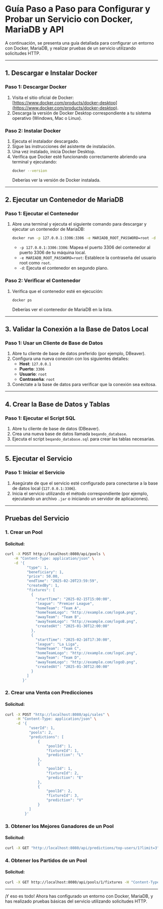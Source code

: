 # Guía Paso a Paso para Configurar y Probar un Servicio con Docker, MariaDB y API

A continuación, se presenta una guía detallada para configurar un entorno con Docker, MariaDB, y realizar pruebas de un servicio utilizando solicitudes HTTP.

---

## 1. Descargar e Instalar Docker

### Paso 1: Descargar Docker
1. Visita el sitio oficial de Docker: [https://www.docker.com/products/docker-desktop](https://www.docker.com/products/docker-desktop).
2. Descarga la versión de Docker Desktop correspondiente a tu sistema operativo (Windows, Mac o Linux).

### Paso 2: Instalar Docker
1. Ejecuta el instalador descargado.
2. Sigue las instrucciones del asistente de instalación.
3. Una vez instalado, inicia Docker Desktop.
4. Verifica que Docker esté funcionando correctamente abriendo una terminal y ejecutando:
   ```bash
   docker --version
   ```
   Deberías ver la versión de Docker instalada.

---

## 2. Ejecutar un Contenedor de MariaDB

### Paso 1: Ejecutar el Contenedor
1. Abre una terminal y ejecuta el siguiente comando para descargar y ejecutar un contenedor de MariaDB:
   ```bash
   docker run -p 127.0.0.1:3306:3306 -e MARIADB_ROOT_PASSWORD=root -d mariadb:latest
   ```
   - `-p 127.0.0.1:3306:3306`: Mapea el puerto 3306 del contenedor al puerto 3306 de tu máquina local.
   - `-e MARIADB_ROOT_PASSWORD=root`: Establece la contraseña del usuario root como `root`.
   - `-d`: Ejecuta el contenedor en segundo plano.

### Paso 2: Verificar el Contenedor
1. Verifica que el contenedor esté en ejecución:
   ```bash
   docker ps
   ```
   Deberías ver el contenedor de MariaDB en la lista.

---

## 3. Validar la Conexión a la Base de Datos Local

### Paso 1: Usar un Cliente de Base de Datos
1. Abre tu cliente de base de datos preferido (por ejemplo, DBeaver).
2. Configura una nueva conexión con los siguientes detalles:
   - **Host**: `127.0.0.1`
   - **Puerto**: `3306`
   - **Usuario**: `root`
   - **Contraseña**: `root`
3. Conéctate a la base de datos para verificar que la conexión sea exitosa.

---

## 4. Crear la Base de Datos y Tablas

### Paso 1: Ejecutar el Script SQL
1. Abre tu cliente de base de datos (DBeaver).
2. Crea una nueva base de datos llamada `beqando_database`.
3. Ejecuta el script `beqando_database.sql` para crear las tablas necesarias.

---

## 5. Ejecutar el Servicio

### Paso 1: Iniciar el Servicio
1. Asegúrate de que el servicio esté configurado para conectarse a la base de datos local (`127.0.0.1:3306`).
2. Inicia el servicio utilizando el método correspondiente (por ejemplo, ejecutando un archivo `.jar` o iniciando un servidor de aplicaciones).

---

## Pruebas del Servicio

### 1. Crear un Pool

#### Solicitud:
```bash
curl -X POST http://localhost:8080/api/pools \
    -H "Content-Type: application/json" \
    -d '{
          "type": 1,
          "beneficiary": 1,
          "price": 50.00,
          "endTime": "2025-02-20T23:59:59",
          "createdBy": 1,
          "fixtures": [
            {
              "startTime": "2025-02-15T15:00:00",
              "league": "Premier League",
              "homeTeam": "Team A",
              "homeTeamLogo": "http://example.com/logoA.png",
              "awayTeam": "Team B",
              "awayTeamLogo": "http://example.com/logoB.png",
              "createdAt": "2025-01-30T12:00:00"
            },
            {
              "startTime": "2025-02-16T17:30:00",
              "league": "La Liga",
              "homeTeam": "Team C",
              "homeTeamLogo": "http://example.com/logoC.png",
              "awayTeam": "Team D",
              "awayTeamLogo": "http://example.com/logoD.png",
              "createdAt": "2025-01-30T12:00:00"
            }
          ]
        }'
```

### 2. Crear una Venta con Predicciones

#### Solicitud:
```bash
curl -X POST "http://localhost:8080/api/sales" \
     -H "Content-Type: application/json" \
     -d '{
           "userId": 1,
           "pools": 2,
           "predictions": [
               {
                   "poolId": 1,
                   "fixtureId": 1,
                   "prediction": "L"
               },
               {
                   "poolId": 1,
                   "fixtureId": 2,
                   "prediction": "E"
               },
               {
                   "poolId": 2,
                   "fixtureId": 3,
                   "prediction": "V"
               }
           ]
         }'
```

### 3. Obtener los Mejores Ganadores de un Pool

#### Solicitud:
```bash
curl -X GET "http://localhost:8080/api/predictions/top-users/1?limit=3" -H "Content-Type: application/json"
```

### 4. Obtener los Partidos de un Pool

#### Solicitud:
```bash
curl -X GET http://localhost:8080/api/pools/1/fixtures -H "Content-Type: application/json"
```

---

¡Y eso es todo! Ahora has configurado un entorno con Docker, MariaDB, y has realizado pruebas básicas del servicio utilizando solicitudes HTTP.